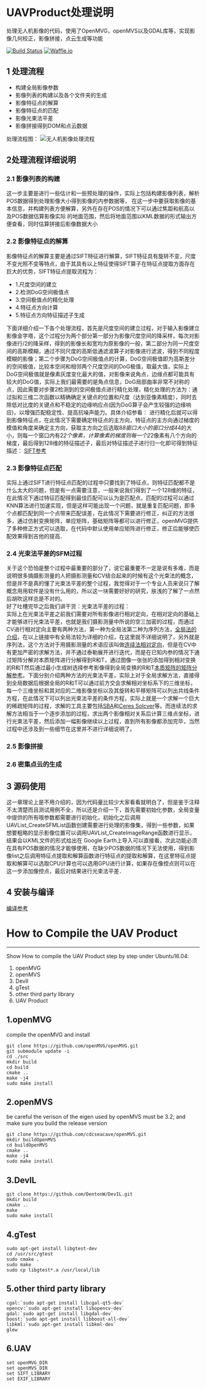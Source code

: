 # UAVProduct处理说明
处理无人机影像的代码，使用了OpenMVG，openMVS以及GDAL库等，实现影像几何校正，影像拼接，点云生成等功能

[![Build Status](https://travis-ci.org/RemoteSensingFrank/UAVProduct.svg?branch=master)](https://travis-ci.org/RemoteSensingFrank/UAVProduct)
[![Waffle.io](https://img.shields.io/waffle/label/evancohen/smart-mirror/in%80progress.svg)](https://travis-ci.org/RemoteSensingFrank/UAVProduct)
## 1 处理流程  
* 构建全局影像参数
* 影像列表的构建以及各个文件夹的生成
* 影像特征点的解算
* 影像特征点的匹配
* 影像光束法平差
* 影像拼接得到DOM和点云数据

处理流程图：
![无人机影像处理流程](https://lh3.googleusercontent.com/-5X7qRpvaKXw/WYsi216jygI/AAAAAAAACTc/qQSY-BTdO8AwNEAl532NOIlUFHFM7hTkACLcBGAs/s0/%25E6%2597%25A0%25E4%25BA%25BA%25E6%259C%25BA%25E5%25A4%2584%25E7%2590%2586%25E6%25B5%2581%25E7%25A8%258B.png "无人机处理流程.png")  

## 2处理流程详细说明  

### 2.1 影像列表的构建  
这一步主要是进行一些估计和一些预处理的操作，实际上包括构建影像列表，解析POS数据得到处理影像大小得到影像的内参数据等，
在这一步中要获取影像的基本信息，并构建列表方便解算，另外在存在POS的情况下可以通过焦距和航高以及POS数据估算影像实际
的地面范围，然后将地面范围以KML数据的形式输出方便查看，同时估算拼接后影像数据大小

### 2.2 影像特征点的解算  
影像特征点的解算主要是通过SIFT特征进行解算，SIFT特征具有旋转不变，尺度不变光照不变等特点，由于其具有以上特征使得SIFT算子在特征点提取方面存在巨大的优势，SIFT特征点提取流程为：
* 1.尺度空间的建立
* 2.检测DoG空间极值点
* 3.空间极值点的精化处理
* 4.特征点方向计算
* 5.特征点方向特征描述子生成

下面详细介绍一下各个处理流程，首先是尺度空间的建立过程，对于输入影像建立影像金字塔，这个过程分为两个部分第一部分为影像尺度空间的降采样，每次对影像进行/2的降采样，得到的影像长和宽均为原影像的一般，第二部分为同一尺度空间的高斯模糊，通过不同尺度的高斯低通滤波算子对影像进行滤波，得到不同程度模糊的影像；第二个步骤为DoG空间极值点的计算，DoG空间极值即为高斯差分的空间极值，比较本空间和相邻两个尺度空间的DoG极值，取最大值，实际上DoG空间极值就是像素灰度变化最大的值，对影像来说角点，边缘点都可能具有较大的DoG值，实际上我们最需要的是角点信息，DoG局部曲率非常不对称的点，因此需要对步骤2检测到的空间极值点进行精化处理，精化处理的方法为：通过拟和三维二次函数以精确确定关键点的位置和尺度（达到亚像素精度），同时去除低对比度的关键点和不稳定的边缘响应点(因为DoG算子会产生较强的边缘响应)，以增强匹配稳定性、提高抗噪声能力。具体介绍参看：
进行精化后就可以得到影像特征点，在此情况下需要确定特征点的主方向，特征点的主方向通过梯度的模值和角度来确定主方向，获取主方向之后选取8*8窗口大小的窗口分成4*4的大小，则每一个窗口内有2*2个像素，计算像素的梯度则每一个2*2像素有八个方向的梯度，最后得到128维的特征描述子，最后对特征描述子进行归一化即可得到特征描述：
[SIFT参考](http://blog.csdn.net/abcjennifer/article/details/7639681/)

### 2.3 影像特征点匹配  
实际上通过SIFT进行特征点匹配的过程中只要找到了特征点，则特征匹配都不是什么太大的问题，但是有一点需要注意，一般来说我们得到了一个128维的特征，在此情况下通过特征匹配得到最佳匹配可以认为是匹配点，匹配的过程可以通过KNN算法进行加速实现，但是这样可能出现一个问题，就是重复匹配问题，即多个点都匹配到同一个点带来匹配误差，在此情况下需要进行修正，纠正的方法很多，通过仿射变换矩阵，单应矩阵，基础矩阵等都可以进行修正，openMVG提供了多种修正方式可以选取，在代码中默认使用单应矩阵进行修正，修正后能够使匹配效果得到吉他的提高．

### 2.4 光束法平差的SFM过程  
关于这个恐怕是整个过程中最重要的部分了，说它最重要不一定是说有多难，而是说明很多搞摄影测量的人把摄影测量和CV结合起来的时候有这个光束法的概念，但是并不是真的懂了光束法平差的整个过程，我觉得对于一个专业人员来说只了解概念用用软件是没有什么用的，所以这一块需要好好的研究，肤浅的了解了一点然后胡吹这样总是不对的。  
好了吐槽完毕之后我们讲干货：光束法平差的过程：  
实际上在光束法平差之前我们需要对所有影像进行相对定向，在相对定向的基础上才能够进行光束法平差，也就是我们摄影测量中所说的空三加密的过程，而通过CV进行相对定向主要有两种方法，第一种为全局法第二种为序列方法，[全局法的介绍](http://wuweiblog.com/2017/07/17/global-rotation-average/)，在以上链接中有全局法较为详细的介绍，在这里就不详细说明了，另外就是序列法，这个方法对于用摄影测量的术语应该叫做[连续法相对定向](http://www.docin.com/p-766375704.html)，但是在CV中有更加严密的求解方法，并不通过泰勒展开进行迭代，而是在已知内参的情况下通过矩阵分解对本质矩阵进行分解得到R和T，通过图像一张张的添加得到相对变换的R和T然后通过最小生成树选择参考影像得到全局变换的R和T[本质矩阵的矩阵分解参考](http://www.360doc.com/content/14/0205/15/10724725_349965748.shtml)。下面分别介绍两种方法的光束法平差，实际上对于全局求解方法，直接得到全局数据后根据全局的R和T可以通过前方交会求解相对坐标系下的三维坐标，每一个三维坐标和其对应的二维影像坐标以及其旋转和平移矩阵可以列出共线条件方程，在此情况下可以列出光束法平差的条件方程，实际上就是一个求解一个巨大的稀疏矩阵的过程，求解的工具主要包括[SBA](http://users.ics.forth.gr/~lourakis/sba/)和[Ceres Solcver](http://www.ceres-solver.org/)等。而连续法的求解方法相当于一个逐步添加的过程，求出两个影像相对关系后计算三维点坐标，进行光束法平差，然后添加一幅影像继续以上过程，直到所有影像都添加完毕，当然过程中还涉及到一些细节在这里并不进行详细说明了。

### 2.5 影像拼接  

### 2.6 密集点云的生成  

## 3 源码使用
这一章理论上是不用介绍的，因为代码量比较少大家看看就明白了，但是鉴于注释不太清楚而且测试用例不全，所以还是介绍一下，首先需要初始化参数，全局变量中提供的所有哦参数都需要进行初始化，初始化之后调用UAVList_CreateSFMList函数创建需要进行处理的影像集，得到一些参数，如果想要粗略的显示影像位置可以调用UAVList_CreateImageRange函数进行显示，结果会以KML文件的形式给出在 Google Earth上导入可以直接看，次此功能必须在具有POS数据的情况才能够使用，在缺少POS数据的情况下无法使用，得到影像list之后调用特征点提取和解算函数进行特征点的提取和解算，在这里特征点提取和解算可以选取CPU计算也可以选用GPU进行计算，如果存在像控点则可以在这一步添加像控点，最后对结果进行光束法平差．
## 4 安装与编译  
[编译参考](http://wuweiblog.com/2017/08/24/%E7%A8%8B%E5%BA%8F%E7%8E%AF%E5%A2%83%E9%85%8D%E7%BD%AE/)

# How to Compile the UAV Product

------
Show How to compile the UAV Product step by step under Ubuntu16.04:
 1. openMVG
 2. openMVS
 3. DevIl
 4. gTest
 5. other third party library
 6. UAV Product


1.openMVG
---

compile the openMVG and install

    git clone https://github.com/openMVG/openMVG.git
    git submodule update -i
    cd ./src
    mkdir build
    cd build
    cmake ..
    make -j4
    sudo make install
2.openMVS
---
be careful the verison of the eigen used by openMVS must be 3.2;
and make sure you build the release version

    git clone https://github.com/cdcseacave/openMVS.git
    mkdir buildOpenMVS
    cd buildOpenMVS
    cmake ..
    make -j4
    sudo make install

3.DevIL
---

    git clone https://github.com/DentonW/DevIL.git
    mkdir build
    cmake ..
    make 
    sudo make install

4.gTest
---
    sudo apt-get install libgtest-dev
    cd /usr/src/gtest
    sudo cmake .
    sudo make
    sudo cp libgtest*.a /usr/local/lib
    
5.other third party library
---
    cgal:`sudo apt-get install libcgal-qt5-dev`
    opencv:`sudo apt-get install libopencv-dev`
    gdal:`sudo apt-get install libgdal-dev`
    boost:`sudo apt-get install libboost-all-dev`
    libkml:`sudo apt-get install libkml-dev`
    glew
6.UAV
---
    set openMVG_DIR
    set openMVS_DIR
    set SIFT_LIBRARY
    set EXIF_LIBRARY


    

 

